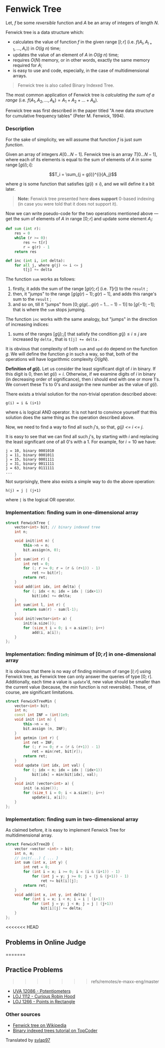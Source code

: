 <!--?title Fenwick Tree -->

# Fenwick Tree

Let, $f$ be some _reversible_ function and $A$ be an array of integers of length $N$.

Fenwick tree is a data structure which:

* calculates the value of function $f$ in the given range $[l; r]$ (i.e. $f(A_l, A_{l+1}, \dots, A_r)$) in $O(lg\ n)$ time;
* updates the value of an element of $A$ in $O(lg\ n)$ time;
* requires $O(N)$ memory, or in other words, exactly the same memory required for $A$;
* is easy to use and code, especially, in the case of multidimensional arrays.

> Fenwick tree is also called Binary Indexed Tree.

The most common application of Fenwick tree is _calculating the sum of a range_ (i.e. $f(A_1, A_2, \dots, A_k) = A_1 + A_2 + \dots + A_k$).

Fenwick tree was first described in the paper titled "A new data structure for cumulative frequency tables" (Peter M. Fenwick, 1994).

### Description

For the sake of simplicity, we will assume that function $f$ is just *sum function*.

Given an array of integers $A[0 \dots N-1]$. Fenwick tree is an array $T[0 \dots N-1]$, where each of its elements is equal to the sum of elements of $A$ in some range $[g(i); i]$:

$$T_i = \sum_{j = g(i)}^{i}{A_j}$$

where $g$ is some function that satisfies $(g(i) \le i)$, and we will define it a bit later.

> **Note:** Fenwick tree presented here **does support** 0-based indexing (in case you were told that it does not support it).

Now we can write pseudo-code for the two operations mentioned above &mdash; get the sum of elements of $A$ in range $[0; r]$ and update some element $A_i$:

```python
def sum (int r):
    res = 0
    while (r >= 0):
        res += t[r]
        r = g(r) - 1
    return res

def inc (int i, int delta):
    for all j, where g(j) <= i <= j
        t[j] += delta
```

The function `sum` works as follows:

1. firstly, it adds the sum of the range $[g(r); r]$ (i.e. $T[r]$) to the `result` ;
2. then, it "jumps" to the range $[g(g(r)-1); g(r)-1]$, and adds this range's sum to the `result` ;
3. and so on, till it "jumps" from $[0; g(g( \dots g(r)-1 \dots -1)-1)]$ to $[g(-1); -1]$; that is where the `sum` stops jumping.

The function `inc` works with the same analogy, but "jumps" in the direction of increasing indices:

1. sums of the ranges $[g(j); j]$ that satisfy the condition $g(j) \le i \le j$ are increased by `delta` , that is `t[j] += delta` .

It is obvious that complexity of both `sum` and `upd` do depend on the function $g$. We will define the function $g$ in such a way, so that, both of the operations will have logarithmic complexity $O(lg N)$.

**Definition of $g(i)$.** Let us consider the least significant digit of $i$ in binary. If this digit is $0$, then let $g(i) = i$. Otherwise, if we examine digits of $i$ in binary (in decreasing order of significance), then $i$ should end with one or more $1$'s. We convert these $1$'s to $0$'s and assign the new number as the value of $g(i)$.

There exists a trivial solution for the non-trivial operation described above:

```
g(i) = i & (i+1)
```

where `&` is logical AND operator. It is not hard to convince yourself that this solution does the same thing as the operation described above.

Now, we need to find a way to find all such $j$'s, so that, *g(j) <= i <= j*.

It is easy to see that we can find all such $j$'s, by starting with $i$ and replacing the least significant one of all $0$'s with a $1$. For example, for $i = 10$ we have:

```
j = 10, binary 0001010
j = 11, binary 0001011
j = 15, binary 0001111
j = 31, binary 0011111
j = 63, binary 0111111
...
```

Not surprisingly, there also exists a simple way to do the above operation:

```
h(j) = j | (j+1)
```

where `|` is the logical OR operator.

### Implementation: finding sum in one-dimensional array

```cpp
struct FenwickTree {
    vector<int> bit; // binary indexed tree
    int n;

    void init(int n) {
        this->n = n;
        bit.assign(n, 0);
    }
    int sum(int r) {
        int ret = 0;
        for (; r >= 0; r = (r & (r+1)) - 1)
            ret += bit[r];
        return ret;
    }
    void add(int idx, int delta) {
        for (; idx < n; idx = idx | (idx+1))
            bit[idx] += delta;
    }
    int sum(int l, int r) {
        return sum(r) - sum(l-1);
    }
    void init(vector<int> a) {
        init(a.size());
        for (size_t i = 0; i < a.size(); i++)
            add(i, a[i]);
    }
};
```

### Implementation: finding minimum of $[0; r]$ in one-dimensional array

It is obvious that there is no way of finding minimum of range $[l; r]$ using Fenwick tree, as Fenwick tree can only answer the queries of type [0; r]. Additionally, each time a value is `update`'d, new value should be smaller than the current value (because, the $min$ function is not reversible). These, of course, are significant limitations.

```cpp
struct FenwickTreeMin {
    vector<int> bit;
    int n;
    const int INF = (int)1e9;
    void init (int n) {
        this->n = n;
        bit.assign (n, INF);
    }
    int getmin (int r) {
        int ret = INF;
        for (; r >= 0; r = (r & (r+1)) - 1)
            ret = min(ret, bit[r]);
        return ret;
    }
    void update (int idx, int val) {
        for (; idx < n; idx = idx | (idx+1))
            bit[idx] = min(bit[idx], val);
    }
    void init (vector<int> a) {
        init (a.size());
        for (size_t i = 0; i < a.size(); i++)
            update(i, a[i]);
    }
};
```

### Implementation: finding sum in two-dimensional array

As claimed before, it is easy to implement Fenwick Tree for multidimensional array.

```cpp
struct FenwickTree2D {
    vector <vector <int> > bit;
    int n, m;
    // init(...) { ... }
    int sum (int x, int y) {
        int ret = 0;
        for (int i = x; i >= 0; i = (i & (i+1)) - 1)
            for (int j = y; j >= 0; j = (j & (j+1)) - 1)
                ret += bit[i][j];
        return ret;
    }
    void add(int x, int y, int delta) {
        for (int i = x; i < n; i = i | (i+1))
            for (int j = y; j < m; j = j | (j+1))
                bit[i][j] += delta;
    }
};
```

<<<<<<< HEAD
## Problems in Online Judge
=======
## Practice Problems
>>>>>>> refs/remotes/e-maxx-eng/master

* [UVA 12086 - Potentiometers](https://uva.onlinejudge.org/index.php?option=com_onlinejudge&Itemid=8&category=24&page=show_problem&problem=3238)
* [LOJ 1112 - Curious Robin Hood](http://www.lightoj.com/volume_showproblem.php?problem=1112)
* [LOJ 1266 - Points in Rectangle](http://www.lightoj.com/volume_showproblem.php?problem=1266 "2D Fenwick Tree")

### Other sources

* [Fenwick tree on Wikipedia](http://en.wikipedia.org/wiki/Fenwick_tree)  
* [Binary indexed trees tutorial on TopCoder](https://www.topcoder.com/community/data-science/data-science-tutorials/binary-indexed-trees/)


Translated by [sylap97](http://codeforces.com/profile/sylap97)

